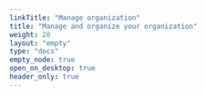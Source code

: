 ```yaml
---
linkTitle: "Manage organization"
title: "Manage and organize your organization"
weight: 20
layout: "empty"
type: "docs"
empty_node: true
open_on_desktop: true
header_only: true
---
```

